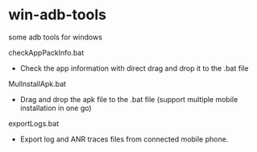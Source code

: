 # win-adb-tools
some adb tools for windows

checkAppPackInfo.bat
- Check the app information with direct drag and drop it to the .bat file

MulInstallApk.bat
- Drag and drop the apk file to the .bat file (support multiple mobile installation in one go)

exportLogs.bat
- Export log and ANR traces files from connected mobile phone.
